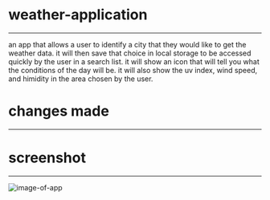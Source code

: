 # weather-application
----------------------
an app that allows a user to identify a city that they would like to get the weather data. it will then save that choice in local storage
to be accessed quickly by the user in a search list. it will show an icon that will tell you what the conditions of the day will be. it will also show the uv index, wind speed, and himidity in the area chosen by the user.

# changes made
---------------

# screenshot
-------------
![image-of-app](https://lh3.googleusercontent.com/Nr8JloNViEgMvAxINV770BE4retYQZBXMGvVJNOgifkd7sudFsu5HzyQOTBZ4VlKtEn__an7nbs9BxOTahqlmvCwhcDtH9JIT2kUAk4q9v_-EFzDrt5xbwAvPyogHyEKWeZgMqzAB_zL9WwoEVO7J28nUvX9PFMnWm2rHzElK2Xtjj1z0qk5T3ih61PnI2p1xlRyMFiY_nbWy4wBl73koGOYvrDlN20_kAPOvWfjeCuwYDJnef3ogYbHURvxNFVIqCwVE4rTES1DbiHWDGBJJ8lZIv8RVS7LZ7ptGaLkFbrD_1blJz4etyhs4UlTHKVGniKshBdb1uN7kxbWQ6eEoch9GTQqfThsJVCgRgFzGOyWpItMadA4YXnpANGr-tpWWa1f_f6NAmaEOh5mHJyunbl_79N9rDWDUesEWAV8d97PsohCkfBz_xdQzTJC3idRIvAGMVJvLOJZ6YN6vuP9Kp0CXuBBHPkO9q4aVbl0UsXFk9zMG06T8nlczegYN6XCJ91oypFST8uSwmlhqictfS8dEzmeF9SRjBbQi41QZ0w2Y7SZL67g9SpTJovWeIau0iD4Eb7Z0w3pG_Gao7PDV2UW0vv_umEB1SsTjjYddwpiszZ5CHmMZEgJnzeFHdCqMuAsX4J-8P-tgX5azJbxGXq1VaD6kiX3xkg3hzqD4dBwKf-6ymi5H_mmb4HfUw=w1636-h920-no?authuser=0)
